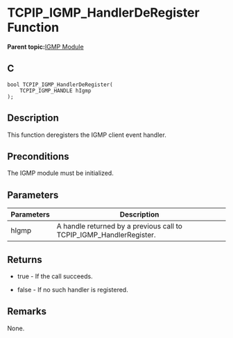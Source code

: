 # TCPIP\_IGMP\_HandlerDeRegister Function

**Parent topic:**[IGMP Module](GUID-DCB13BC6-B7A2-45CA-89E7-9474EAF05EFB.md)

## C

```
bool TCPIP_IGMP_HandlerDeRegister(
    TCPIP_IGMP_HANDLE hIgmp
);
```

## Description

This function deregisters the IGMP client event handler.

## Preconditions

The IGMP module must be initialized.

## Parameters

|Parameters|Description|
|----------|-----------|
|hIgmp|A handle returned by a previous call to TCPIP\_IGMP\_HandlerRegister.|

## Returns

-   true - If the call succeeds.

-   false - If no such handler is registered.


## Remarks

None.

